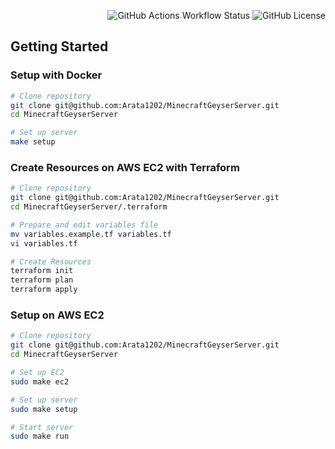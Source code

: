 <div align="right">

![GitHub Actions Workflow Status](https://img.shields.io/github/actions/workflow/status/Arata1202/MinecraftGeyserServer/deploy.yml)
![GitHub License](https://img.shields.io/github/license/Arata1202/MinecraftGeyserServer)

</div>

## Getting Started

### Setup with Docker

```bash
# Clone repository
git clone git@github.com:Arata1202/MinecraftGeyserServer.git
cd MinecraftGeyserServer

# Set up server
make setup
```

### Create Resources on AWS EC2 with Terraform

```bash
# Clone repository
git clone git@github.com:Arata1202/MinecraftGeyserServer.git
cd MinecraftGeyserServer/.terraform

# Prepare and edit variables file
mv variables.example.tf variables.tf
vi variables.tf

# Create Resources
terraform init
terraform plan
terraform apply
```

### Setup on AWS EC2

```bash
# Clone repository
git clone git@github.com:Arata1202/MinecraftGeyserServer.git
cd MinecraftGeyserServer

# Set up EC2
sudo make ec2

# Set up server
sudo make setup

# Start server
sudo make run
```

